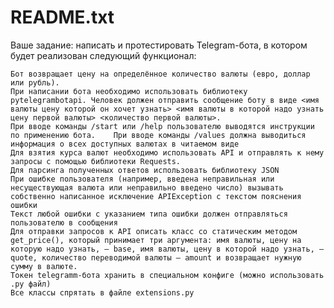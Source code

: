 # README.txt
Ваше задание: написать и протестировать Telegram-бота, в котором будет реализован следующий функционал:

    Бот возвращает цену на определённое количество валюты (евро, доллар или рубль).
    При написании бота необходимо использовать библиотеку pytelegrambotapi. Человек должен отправить сообщение боту в виде <имя валюты цену которой он хочет узнать> <имя валюты в которой надо узнать цену первой валюты> <количество первой валюты>.
    При вводе команды /start или /help пользователю выводятся инструкции по применению бота.    При вводе команды /values должна выводиться информация о всех доступных валютах в читаемом виде
    Для взятия курса валют необходимо использовать API и отправлять к нему запросы с помощью библиотеки Requests.
    Для парсинга полученных ответов использовать библиотеку JSON
    При ошибке пользователя (например, введена неправильная или несуществующая валюта или неправильно введено число) вызывать собственно написанное исключение APIException с текстом пояснения ошибки
    Текст любой ошибки с указанием типа ошибки должен отправляться пользователю в сообщения
    Для отправки запросов к API описать класс со статическим методом get_price(), который принимает три аргумента: имя валюты, цену на которую надо узнать, — base, имя валюты, цену в которой надо узнать, — quote, количество переводимой валюты — amount и возвращает нужную сумму в валюте.
    Токен telegramm-бота хранить в специальном конфиге (можно использовать .py файл)
    Все классы спрятать в файле extensions.py
